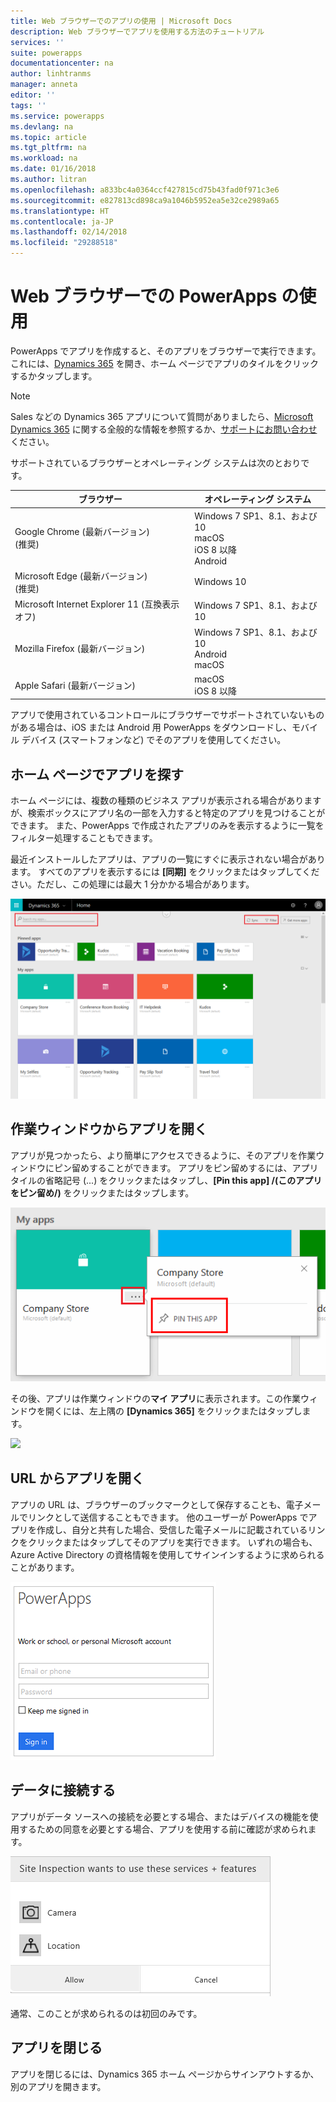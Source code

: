 ```yaml
---
title: Web ブラウザーでのアプリの使用 | Microsoft Docs
description: Web ブラウザーでアプリを使用する方法のチュートリアル
services: ''
suite: powerapps
documentationcenter: na
author: linhtranms
manager: anneta
editor: ''
tags: ''
ms.service: powerapps
ms.devlang: na
ms.topic: article
ms.tgt_pltfrm: na
ms.workload: na
ms.date: 01/16/2018
ms.author: litran
ms.openlocfilehash: a833bc4a0364ccf427815cd75b43fad0f971c3e6
ms.sourcegitcommit: e827813cd898ca9a1046b5952ea5e32ce2989a65
ms.translationtype: HT
ms.contentlocale: ja-JP
ms.lasthandoff: 02/14/2018
ms.locfileid: "29288518"
---
```

# <a name="use-powerapps-in-a-web-browser"></a>Web ブラウザーでの PowerApps の使用
PowerApps でアプリを作成すると、そのアプリをブラウザーで実行できます。これには、[Dynamics 365](https://home.dynamics.com) を開き、ホーム ページでアプリのタイルをクリックするかタップします。

> [!NOTE]
> Sales などの Dynamics 365 アプリについて質問がありましたら、[Microsoft Dynamics 365](https://docs.microsoft.com/dynamics365/) に関する全般的な情報を参照するか、[サポートにお問い合わせ](https://www.microsoft.com/dynamics365/contact-us)ください。

サポートされているブラウザーとオペレーティング システムは次のとおりです。

| **ブラウザー** | **オペレーティング システム** |
| --- | --- |
| Google Chrome (最新バージョン)<br>(推奨) |Windows 7 SP1、8.1、および 10 <br>macOS <br>iOS 8 以降<br>Android |
| Microsoft Edge (最新バージョン)<br>(推奨) |Windows 10 |
| Microsoft Internet Explorer 11 (互換表示オフ) |Windows 7 SP1、8.1、および 10 |
| Mozilla Firefox (最新バージョン) |Windows 7 SP1、8.1、および 10 <br> Android <br>macOS |
| Apple Safari (最新バージョン) |macOS <br> iOS 8 以降 |

アプリで使用されているコントロールにブラウザーでサポートされていないものがある場合は、iOS または Android 用 PowerApps をダウンロードし、モバイル デバイス (スマートフォンなど) でそのアプリを使用してください。

## <a name="find-an-app-on-the-home-page"></a>ホーム ページでアプリを探す
ホーム ページには、複数の種類のビジネス アプリが表示される場合がありますが、検索ボックスにアプリ名の一部を入力すると特定のアプリを見つけることができます。 また、PowerApps で作成されたアプリのみを表示するように一覧をフィルター処理することもできます。

最近インストールしたアプリは、アプリの一覧にすぐに表示されない場合があります。 すべてのアプリを表示するには **[同期]** をクリックまたはタップしてください。ただし、この処理には最大 1 分かかる場合があります。

![](./media/run-app-browser/dynamics-365-home.png)

## <a name="open-an-app-from-the-task-pane"></a>作業ウィンドウからアプリを開く
アプリが見つかったら、より簡単にアクセスできるように、そのアプリを作業ウィンドウにピン留めすることができます。 アプリをピン留めするには、アプリ タイルの省略記号 (...) をクリックまたはタップし、**[Pin this app] /(このアプリをピン留め/)** をクリックまたはタップします。

![](./media/run-app-browser/homepage-pin.png)

その後、アプリは作業ウィンドウの**マイ アプリ**に表示されます。この作業ウィンドウを開くには、左上隅の **[Dynamics 365]** をクリックまたはタップします。

![](./media/run-app-browser/taskpane.png)

## <a name="open-an-app-from-a-url"></a>URL からアプリを開く
アプリの URL は、ブラウザーのブックマークとして保存することも、電子メールでリンクとして送信することもできます。 他のユーザーが PowerApps でアプリを作成し、自分と共有した場合、受信した電子メールに記載されているリンクをクリックまたはタップしてそのアプリを実行できます。 いずれの場合も、Azure Active Directory の資格情報を使用してサインインするように求められることがあります。

![](./media/run-app-browser/web-login.png)

## <a name="connect-to-data"></a>データに接続する
アプリがデータ ソースへの接続を必要とする場合、またはデバイスの機能を使用するための同意を必要とする場合、アプリを使用する前に確認が求められます。  

![接続](./media/run-app-browser/app-connection.png)

通常、このことが求められるのは初回のみです。

## <a name="close-an-app"></a>アプリを閉じる
アプリを閉じるには、Dynamics 365 ホーム ページからサインアウトするか、別のアプリを開きます。
